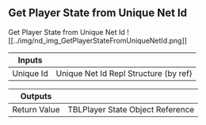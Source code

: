 ## Get Player State from Unique Net Id
Get Player State from Unique Net Id
![[../img/nd_img_GetPlayerStateFromUniqueNetId.png]]

|Inputs||
|--|--|
| Unique Id | Unique Net Id Repl Structure (by ref) |

|Outputs||
|--|--|
| Return Value | TBLPlayer State Object Reference |
